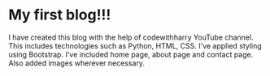 # My first blog!!!
I have created this blog with the help of codewithharry YouTube channel.
This includes technologies such as Python, HTML, CSS. I've applied styling using Bootstrap.
I've included home page, about page and contact page. Also added images wherever necessary.
